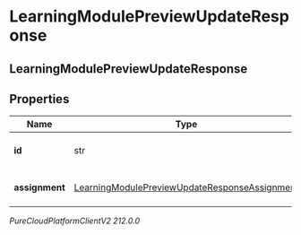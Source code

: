 # LearningModulePreviewUpdateResponse

## LearningModulePreviewUpdateResponse

## Properties

|Name | Type | Description | Notes|
|------------ | ------------- | ------------- | -------------|
| **id** | str | The Learning Module id | [optional] |
| **assignment** | [LearningModulePreviewUpdateResponseAssignment](LearningModulePreviewUpdateResponseAssignment) | The Assignment Preview | [optional] |



_PureCloudPlatformClientV2 212.0.0_

